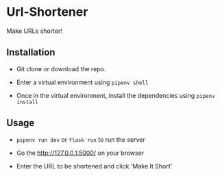 # Url-Shortener

Make URLs shorter!

## Installation

- Git clone or download the repo.


- Enter a virtual environment using `pipenv shell`


- Once in the virtual environment, install the dependencies using `pipenv install`
  

## Usage

- `pipenv run dev` or `flask run` to run the server
  
- Go the http://127.0.0.1:5000/ on your browser
  
- Enter the URL to be shortened and click 'Make It Short'
